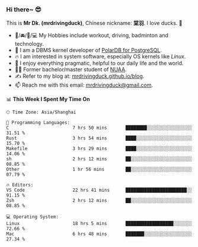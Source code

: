 ### Hi there~ 😎

This is **Mr Dk. (mrdrivingduck)**, Chinese nickname: **棠羽**. I love ducks. 🦆

- 💪/🚘/🏸/💻 My Hobbies include workout, driving, badminton and technology.
- 🍊 I am a DBMS kernel developer of [PolarDB for PostgreSQL](https://github.com/ApsaraDB/PolarDB-for-PostgreSQL).
- 🔥 I am interested in system software, especially OS kernels like *Linux*.
- 🔧 I enjoy everything pragmatic, helpful to our daily life and the world.
- 👨‍🎓 Former bachelor/master student of [NUAA](https://en.wikipedia.org/wiki/Nanjing_University_of_Aeronautics_and_Astronautics).
- ✍ Refer to my blog at: [mrdrivingduck.github.io/blog](https://mrdrivingduck.github.io/blog/).
- 📫 Reach me with this email: [mrdrivingduck@gmail.com](mailto:mrdrivingduck@gmail.com).

<!--START_SECTION:waka-->
📊 **This Week I Spent My Time On** 

```text
🕑︎ Time Zone: Asia/Shanghai

💬 Programming Languages: 
C                        7 hrs 50 mins       ████████░░░░░░░░░░░░░░░░░   31.51 % 
Rust                     3 hrs 54 mins       ████░░░░░░░░░░░░░░░░░░░░░   15.70 % 
Makefile                 3 hrs 29 mins       ████░░░░░░░░░░░░░░░░░░░░░   14.06 % 
sh                       2 hrs 12 mins       ██░░░░░░░░░░░░░░░░░░░░░░░   08.85 % 
Other                    1 hr 56 mins        ██░░░░░░░░░░░░░░░░░░░░░░░   07.79 % 

🔥 Editors: 
VS Code                  22 hrs 41 mins      ███████████████████████░░   91.15 % 
Zsh                      2 hrs 12 mins       ██░░░░░░░░░░░░░░░░░░░░░░░   08.85 % 

💻 Operating System: 
Linux                    18 hrs 5 mins       ██████████████████░░░░░░░   72.66 % 
Mac                      6 hrs 48 mins       ███████░░░░░░░░░░░░░░░░░░   27.34 % 
```


<!--END_SECTION:waka-->

<!-- ![Mr Dk.'s GitHub Stats](https://github-readme-stats.vercel.app/api?username=mrdrivingduck&count_private&show_icons=true&theme=buefy) -->

<!-- ![Most Used Languages](https://github-readme-stats.vercel.app/api/top-langs/?username=mrdrivingduck&exclude_repo=mips32-CPU,snort-tcp-socket&theme=buefy&layout=compact&langs_count=10) -->


<!--
**mrdrivingduck/mrdrivingduck** is a ✨ _special_ ✨ repository because its `README.md` (this file) appears on your GitHub profile.

Here are some ideas to get you started:

- 🔭 I’m currently working on ...
- 🌱 I’m currently learning ...
- 👯 I’m looking to collaborate on ...
- 🤔 I’m looking for help with ...
- 💬 Ask me about ...
- 📫 How to reach me: ...
- 😄 Pronouns: ...
- ⚡ Fun fact: ...
-->

